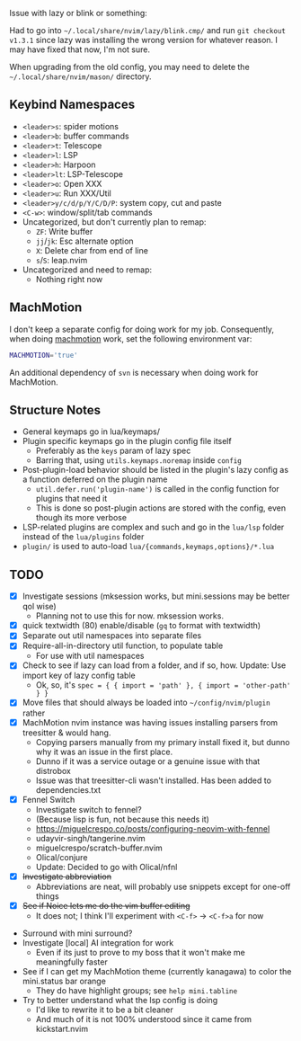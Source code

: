 Issue with lazy or blink or something:

Had to go into `~/.local/share/nvim/lazy/blink.cmp/` and run `git checkout v1.3.1`
since lazy was installing the wrong version for whatever reason.
I may have fixed that now, I'm not sure.

When upgrading from the old config, you may need to delete the `~/.local/share/nvim/mason/` directory.

## Keybind Namespaces

- `<leader>s`: spider motions
- `<leader>b`: buffer commands
- `<leader>t`: Telescope
- `<leader>l`: LSP
- `<leader>h`: Harpoon
- `<leader>lt`: LSP-Telescope
- `<leader>o`: Open XXX
- `<leader>u`: Run XXX/Util
- `<leader>y/c/d/p/Y/C/D/P`: system copy, cut and paste
- `<C-w>`: window/split/tab commands
- Uncategorized, but don't currently plan to remap:
    - `ZF`: Write buffer
    - `jj`/`jk`: Esc alternate option
    - `X`: Delete char from end of line
    - `s`/`S`: leap.nvim
- Uncategorized and need to remap:
    - Nothing right now

## MachMotion

I don't keep a separate config for doing work for my job.
Consequently, when doing [machmotion](<https://machmotion.com>) work, set the following environment var:

```bash
MACHMOTION='true'
```

An additional dependency of `svn` is necessary when doing work for MachMotion.

## Structure Notes

- General keymaps go in lua/keymaps/
- Plugin specific keymaps go in the plugin config file itself
    - Preferably as the `keys` param of lazy spec
    - Barring that, using `utils.keymaps.noremap` inside `config`
- Post-plugin-load behavior should be listed in the plugin's lazy config as a function deferred on the plugin name
    - `util.defer.run('plugin-name')` is called in the config function for plugins that need it
    - This is done so post-plugin actions are stored with the config, even though its more verbose
- LSP-related plugins are complex and such and go in the `lua/lsp` folder instead of the `lua/plugins` folder
- `plugin/` is used to auto-load `lua/{commands,keymaps,options}/*.lua`

## TODO

- [x] Investigate sessions (mksession works, but mini.sessions may be better qol
    wise)
    - Planning not to use this for now. mksession works.
- [x] quick textwidth (80) enable/disable (`gq` to format with textwidth)
- [x] Separate out util namespaces into separate files
- [x] Require-all-in-directory util function, to populate table
    - For use with util namespaces
- [x] Check to see if lazy can load from a folder, and if so, how. Update: Use
    import key of lazy config table
    - Ok, so, it's `spec = { { import = 'path' }, { import = 'other-path' } }`
- [x] Move files that should always be loaded into `~/config/nvim/plugin` rather
- [x] MachMotion nvim instance was having issues installing parsers from treesitter & would hang.
    - Copying parsers manually from my primary install fixed it, but dunno why it was an issue in the first place.
    - Dunno if it was a service outage or a genuine issue with that distrobox
    - Issue was that treesitter-cli wasn't installed. Has been added to dependencies.txt
- [x] Fennel Switch
    - Investigate switch to fennel?
    - (Because lisp is fun, not because this needs it)
    - https://miguelcrespo.co/posts/configuring-neovim-with-fennel
    - udayvir-singh/tangerine.nvim
    - miguelcrespo/scratch-buffer.nvim
    - Olical/conjure
    - Update: Decided to go with Olical/nfnl
- [x] ~~Investigate abbreviation~~
    - Abbreviations are neat, will probably use snippets except for one-off things
- [x] ~~See if Noice lets me do the vim buffer editing~~
    - It does not; I think I'll experiment with `<C-f>` -> `<C-f>a` for now
- Surround with mini surround?
- Investigate [local] AI integration for work
    - Even if its just to prove to my boss that it won't make me meaningfully
        faster
- See if I can get my MachMotion theme (currently kanagawa) to color the
    mini.status bar orange
    - They do have highlight groups; see `help mini.tabline`
- Try to better understand what the lsp config is doing
    - I'd like to rewrite it to be a bit cleaner
    - And much of it is not 100% understood since it came from kickstart.nvim
